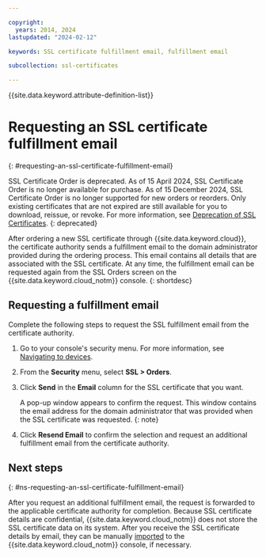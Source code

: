 ```yaml
---

copyright:
  years: 2014, 2024
lastupdated: "2024-02-12"

keywords: SSL certificate fulfillment email, fulfillment email

subcollection: ssl-certificates

---
```


{{site.data.keyword.attribute-definition-list}}

# Requesting an SSL certificate fulfillment email
{: #requesting-an-ssl-certificate-fulfillment-email}

SSL Certificate Order is deprecated. As of 15 April 2024, SSL Certificate Order is no longer available for purchase. As of 15 December 2024,  SSL Certificate Order is no longer supported for new orders or reorders. Only existing certificates that are not expired are still available for you to download, reissue, or revoke. For more information, see [Deprecation of SSL Certificates](/docs/ssl-certificates?topic=ssl-certificates-deprecation).
{: deprecated}

After ordering a new SSL certificate through {{site.data.keyword.cloud}}, the certificate authority sends a fulfillment email to the domain administrator provided during the ordering process. This email contains all details that are associated with the SSL certificate. At any time, the fulfillment email can be requested again from the SSL Orders screen on the {{site.data.keyword.cloud_notm}} console.
{: shortdesc}

## Requesting a fulfillment email
Complete the following steps to request the SSL fulfillment email from the certificate authority.

1. Go to your console's security menu. For more information, see [Navigating to devices](/docs/ssl-certificates?topic=ssl-certificates-navigating-devices).
2. From the **Security** menu, select **SSL > Orders**.
3. Click **Send** in the **Email** column for the SSL certificate that you want.

    A pop-up window appears to confirm the request. This window contains the email address for the domain administrator that was provided when the SSL certificate was requested.
    {: note}

4. Click **Resend Email** to confirm the selection and request an additional fulfillment email from the certificate authority.

## Next steps
{: #ns-requesting-an-ssl-certificate-fulfillment-email}

After you request an additional fulfillment email, the request is forwarded to the applicable certificate authority for completion. Because SSL certificate details are confidential, {{site.data.keyword.cloud_notm}} does not store the SSL certificate data on its system. After you receive the SSL certificate details by email, they can be manually [imported](/docs/ssl-certificates?topic=ssl-certificates-importing-ssl-certificates#importing-ssl-certificates) to the {{site.data.keyword.cloud_notm}} console, if necessary.
